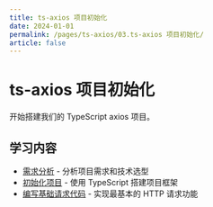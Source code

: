 ```yaml
---
title: ts-axios 项目初始化
date: 2024-01-01
permalink: /pages/ts-axios/03.ts-axios 项目初始化/
article: false
---
```


# ts-axios 项目初始化

开始搭建我们的 TypeScript axios 项目。

## 学习内容

- [需求分析](./01.需求分析) - 分析项目需求和技术选型
- [初始化项目](./02.初始化项目) - 使用 TypeScript 搭建项目框架
- [编写基础请求代码](./03.编写基础请求代码) - 实现最基本的 HTTP 请求功能

